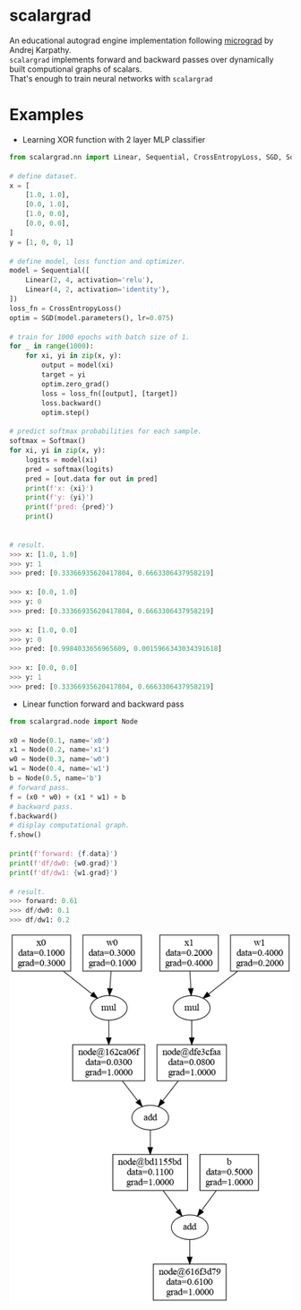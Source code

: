 # scalargrad
An educational autograd engine implementation following [micrograd](https://github.com/karpathy/micrograd) by Andrej Karpathy.  
`scalargrad` implements forward and backward passes over dynamically built computional graphs of scalars.  
That's enough to train neural networks with `scalargrad`
# Examples
- Learning XOR function with 2 layer MLP classifier
```python
from scalargrad.nn import Linear, Sequential, CrossEntropyLoss, SGD, Softmax

# define dataset.
x = [
    [1.0, 1.0],
    [0.0, 1.0],
    [1.0, 0.0],
    [0.0, 0.0],
]
y = [1, 0, 0, 1]

# define model, loss function and optimizer.
model = Sequential([
    Linear(2, 4, activation='relu'),
    Linear(4, 2, activation='identity'),
])
loss_fn = CrossEntropyLoss()
optim = SGD(model.parameters(), lr=0.075)

# train for 1000 epochs with batch size of 1.
for _ in range(1000):
    for xi, yi in zip(x, y):
        output = model(xi)
        target = yi
        optim.zero_grad()
        loss = loss_fn([output], [target])
        loss.backward()
        optim.step()

# predict softmax probabilities for each sample.
softmax = Softmax()
for xi, yi in zip(x, y):
    logits = model(xi)
    pred = softmax(logits)
    pred = [out.data for out in pred]
    print(f'x: {xi}')
    print(f'y: {yi}')
    print(f'pred: {pred}')
    print()


# result.
>>> x: [1.0, 1.0]
>>> y: 1
>>> pred: [0.33366935620417804, 0.6663306437958219]

>>> x: [0.0, 1.0]
>>> y: 0
>>> pred: [0.33366935620417804, 0.6663306437958219]

>>> x: [1.0, 0.0]
>>> y: 0
>>> pred: [0.9984033656965609, 0.0015966343034391618]

>>> x: [0.0, 0.0]
>>> y: 1
>>> pred: [0.33366935620417804, 0.6663306437958219]
```
- Linear function forward and backward pass
```python
from scalargrad.node import Node

x0 = Node(0.1, name='x0')
x1 = Node(0.2, name='x1')
w0 = Node(0.3, name='w0')
w1 = Node(0.4, name='w1')
b = Node(0.5, name='b')
# forward pass.
f = (x0 * w0) + (x1 * w1) + b
# backward pass.
f.backward()
# display computational graph.
f.show()

print(f'forward: {f.data}')
print(f'df/dw0: {w0.grad}')
print(f'df/dw1: {w1.grad}')

# result.
>>> forward: 0.61
>>> df/dw0: 0.1
>>> df/dw1: 0.2
```
![image](examples/linear.png)
